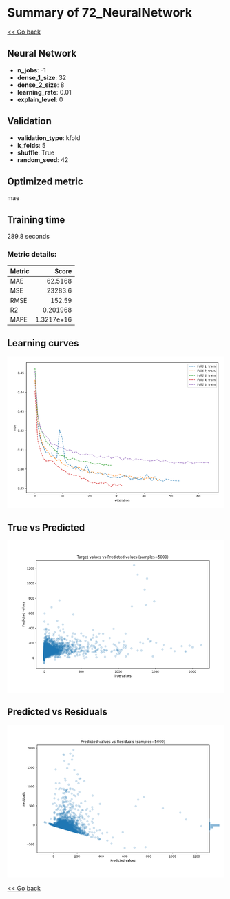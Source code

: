 # Summary of 72_NeuralNetwork

[<< Go back](../README.md)


## Neural Network
- **n_jobs**: -1
- **dense_1_size**: 32
- **dense_2_size**: 8
- **learning_rate**: 0.01
- **explain_level**: 0

## Validation
 - **validation_type**: kfold
 - **k_folds**: 5
 - **shuffle**: True
 - **random_seed**: 42

## Optimized metric
mae

## Training time

289.8 seconds

### Metric details:
| Metric   |          Score |
|:---------|---------------:|
| MAE      |    62.5168     |
| MSE      | 23283.6        |
| RMSE     |   152.59       |
| R2       |     0.201968   |
| MAPE     |     1.3217e+16 |



## Learning curves
![Learning curves](learning_curves.png)
## True vs Predicted

![True vs Predicted](true_vs_predicted.png)


## Predicted vs Residuals

![Predicted vs Residuals](predicted_vs_residuals.png)



[<< Go back](../README.md)
